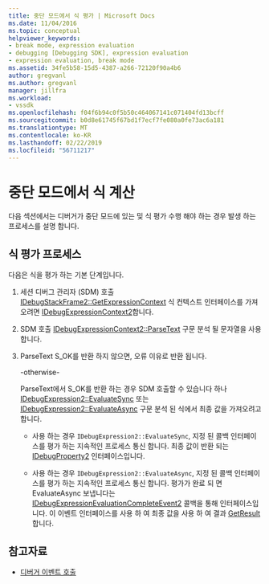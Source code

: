 ```yaml
---
title: 중단 모드에서 식 평가 | Microsoft Docs
ms.date: 11/04/2016
ms.topic: conceptual
helpviewer_keywords:
- break mode, expression evaluation
- debugging [Debugging SDK], expression evaluation
- expression evaluation, break mode
ms.assetid: 34fe5b58-15d5-4387-a266-72120f90a4b6
author: gregvanl
ms.author: gregvanl
manager: jillfra
ms.workload:
- vssdk
ms.openlocfilehash: f04f6b94c0f5b50c464067141c071404fd13bcff
ms.sourcegitcommit: b0d8e61745f67bd1f7ecf7fe080a0fe73ac6a181
ms.translationtype: MT
ms.contentlocale: ko-KR
ms.lasthandoff: 02/22/2019
ms.locfileid: "56711217"
---
```

# <a name="expression-evaluation-in-break-mode"></a>중단 모드에서 식 계산
다음 섹션에서는 디버거가 중단 모드에 있는 및 식 평가 수행 해야 하는 경우 발생 하는 프로세스를 설명 합니다.

## <a name="expression-evaluation-process"></a>식 평가 프로세스
 다음은 식을 평가 하는 기본 단계입니다.

1.  세션 디버그 관리자 (SDM) 호출 [IDebugStackFrame2::GetExpressionContext](../../extensibility/debugger/reference/idebugstackframe2-getexpressioncontext.md) 식 컨텍스트 인터페이스를 가져오려면 [IDebugExpressionContext2](../../extensibility/debugger/reference/idebugexpressioncontext2.md)합니다.

2.  SDM 호출 [IDebugExpressionContext2::ParseText](../../extensibility/debugger/reference/idebugexpressioncontext2-parsetext.md) 구문 분석 될 문자열을 사용 합니다.

3.  ParseText S_OK를 반환 하지 않으면, 오류 이유로 반환 됩니다.

     -otherwise-

     ParseText에서 S_OK를 반환 하는 경우 SDM 호출할 수 있습니다 하나 [IDebugExpression2::EvaluateSync](../../extensibility/debugger/reference/idebugexpression2-evaluatesync.md) 또는 [IDebugExpression2::EvaluateAsync](../../extensibility/debugger/reference/idebugexpression2-evaluateasync.md) 구문 분석 된 식에서 최종 값을 가져오려고 합니다.

    -   사용 하는 경우 `IDebugExpression2::EvaluateSync`, 지정 된 콜백 인터페이스를 평가 하는 지속적인 프로세스 통신 합니다. 최종 값이 반환 되는 [IDebugProperty2](../../extensibility/debugger/reference/idebugproperty2.md) 인터페이스입니다.

    -   사용 하는 경우 `IDebugExpression2::EvaluateAsync`, 지정 된 콜백 인터페이스를 평가 하는 지속적인 프로세스 통신 합니다. 평가가 완료 되 면 EvaluateAsync 보냅니다는 [IDebugExpressionEvaluationCompleteEvent2](../../extensibility/debugger/reference/idebugexpressionevaluationcompleteevent2.md) 콜백을 통해 인터페이스입니다. 이 이벤트 인터페이스를 사용 하 여 최종 값을 사용 하 여 결과 [GetResult](../../extensibility/debugger/reference/idebugexpressionevaluationcompleteevent2-getresult.md)합니다.

## <a name="see-also"></a>참고자료
- [디버거 이벤트 호출](../../extensibility/debugger/calling-debugger-events.md)